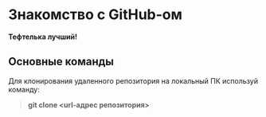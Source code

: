 # Знакомство с GitHub-ом 



**Тефтелька лучший!**

## Основные команды

Для клонирования удаленного репозитория на локальный ПК используй команду:
> **git clone <url-адрес репозитория>**

